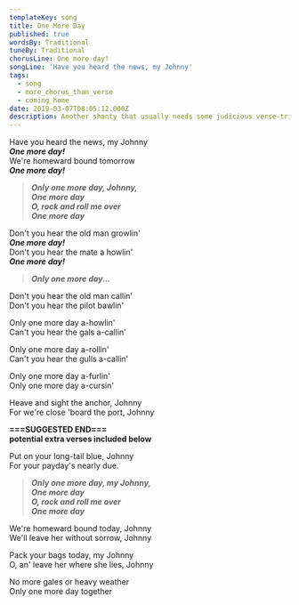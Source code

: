 ```yaml
---
templateKey: song
title: One More Day
published: true
wordsBy: Traditional
tuneBy: Traditional
chorusLine: One more day!
songLine: 'Have you heard the news, my Johnny'
tags:
  - song
  - more_chorus_than_verse
  - coming_home
date: 2019-03-07T08:05:12.000Z
description: Another shanty that usually needs some judicious verse-trimming.
---
```

Have you heard the news, my Johnny\
***One more day!***\
We're homeward bound tomorrow\
***One more day!***

>***Only one more day, Johnny,\
One more day\
O, rock and roll me over\
One more day***

Don't you hear the old man growlin'\
***One more day!***\
Don't you hear the mate a howlin'\
***One more day!***

>***Only one more day...***

Don't you hear the old man callin'\
Don't you hear the pilot bawlin'

Only one more day a-howlin'\
Can't you hear the gals a-callin'

Only one more day a-rollin'\
Can't you hear the gulls a-callin'

Only one more day a-furlin'\
Only one more day a-cursin'

Heave and sight the anchor, Johnny\
For we're close 'board the port, Johnny

**===SUGGESTED END===**\
**potential extra verses included below**

Put on your long-tail blue, Johnny\
For your payday's nearly due.

>***Only one more day, my Johnny,\
One more day\
O, rock and roll me over\
One more day***

We're homeward bound today, Johnny\
We'll leave her without sorrow, Johnny

Pack your bags today, my Johnny\
O, an' leave her where she lies, Johnny

No more gales or heavy weather\
Only one more day together


